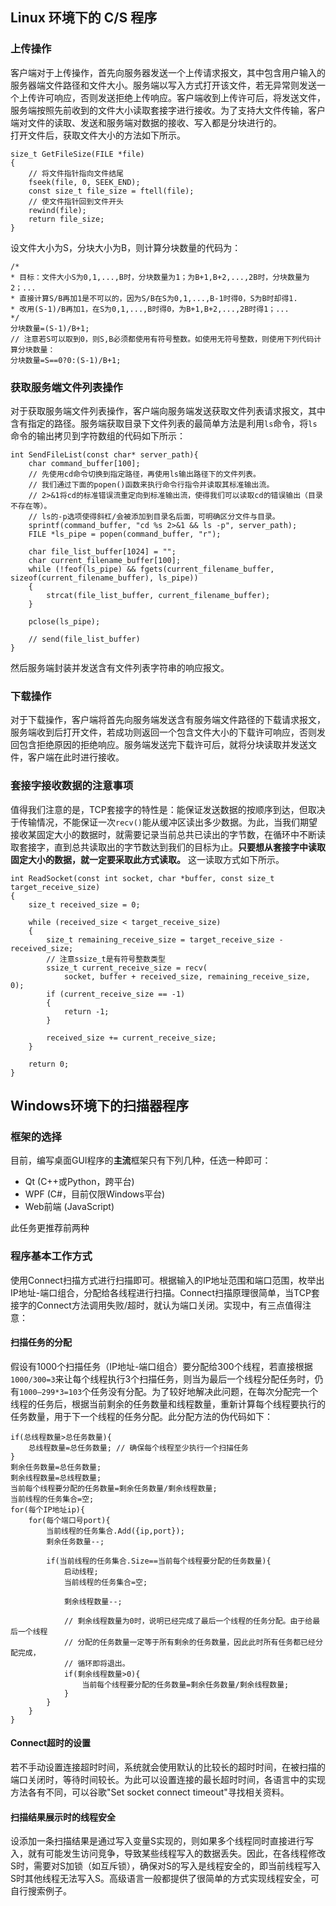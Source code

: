 ## Linux 环境下的 C/S 程序
### 上传操作
客户端对于上传操作，首先向服务器发送一个上传请求报文，其中包含用户输入的服务器端文件路径和文件大小。服务端以写入方式打开该文件，若无异常则发送一个上传许可响应，否则发送拒绝上传响应。客户端收到上传许可后，将发送文件，服务端按照先前收到的文件大小读取套接字进行接收。为了支持大文件传输，客户端对文件的读取、发送和服务端对数据的接收、写入都是分块进行的。  
打开文件后，获取文件大小的方法如下所示。
```
size_t GetFileSize(FILE *file)
{
    // 将文件指针指向文件结尾
    fseek(file, 0, SEEK_END);
    const size_t file_size = ftell(file);
    // 使文件指针回到文件开头
    rewind(file);
    return file_size;
}
```
设文件大小为S，分块大小为B，则计算分块数量的代码为：
```
/*
* 目标：文件大小S为0,1,...,B时，分块数量为1；为B+1,B+2,...,2B时，分块数量为2；...
* 直接计算S/B再加1是不可以的，因为S/B在S为0,1,...,B-1时得0，S为B时却得1.
* 改用(S-1)/B再加1，在S为0,1,...,B时得0，为B+1,B+2,...,2B时得1；...
*/
分块数量=(S-1)/B+1;
// 注意若S可以取到0，则S,B必须都使用有符号整数。如使用无符号整数，则使用下列代码计算分块数量：
分块数量=S==0?0:(S-1)/B+1;
```

### 获取服务端文件列表操作
对于获取服务端文件列表操作，客户端向服务端发送获取文件列表请求报文，其中含有指定的路径。服务端获取目录下文件列表的最简单方法是利用`ls`命令，将`ls`命令的输出拷贝到字符数组的代码如下所示：
```
int SendFileList(const char* server_path){
    char command_buffer[100];
    // 先使用cd命令切换到指定路径，再使用ls输出路径下的文件列表。
    // 我们通过下面的popen()函数来执行命令行指令并读取其标准输出流。
    // 2>&1将cd的标准错误流重定向到标准输出流，使得我们可以读取cd的错误输出（目录不存在等）。
    // ls的-p选项使得斜杠/会被添加到目录名后面，可明确区分文件与目录。
    sprintf(command_buffer, "cd %s 2>&1 && ls -p", server_path);
    FILE *ls_pipe = popen(command_buffer, "r");

    char file_list_buffer[1024] = "";
    char current_filename_buffer[100];
    while (!feof(ls_pipe) && fgets(current_filename_buffer, sizeof(current_filename_buffer), ls_pipe))
    {
        strcat(file_list_buffer, current_filename_buffer);
    }

    pclose(ls_pipe);

    // send(file_list_buffer)
}
```
然后服务端封装并发送含有文件列表字符串的响应报文。

### 下载操作
对于下载操作，客户端将首先向服务端发送含有服务端文件路径的下载请求报文，服务端收到后打开文件，若成功则返回一个包含文件大小的下载许可响应，否则发回包含拒绝原因的拒绝响应。服务端发送完下载许可后，就将分块读取并发送文件，客户端在此时进行接收。  

### 套接字接收数据的注意事项
值得我们注意的是，TCP套接字的特性是：能保证发送数据的按顺序到达，但取决于传输情况，不能保证一次`recv()`能从缓冲区读出多少数据。为此，当我们期望接收某固定大小的数据时，就需要记录当前总共已读出的字节数，在循环中不断读取套接字，直到总共读取出的字节数达到我们的目标为止。**只要想从套接字中读取固定大小的数据，就一定要采取此方式读取。** 这一读取方式如下所示。
```
int ReadSocket(const int socket, char *buffer, const size_t target_receive_size)
{
    size_t received_size = 0;

    while (received_size < target_receive_size)
    {
        size_t remaining_receive_size = target_receive_size - received_size;
        // 注意ssize_t是有符号整数类型
        ssize_t current_receive_size = recv(
            socket, buffer + received_size, remaining_receive_size, 0);
        if (current_receive_size == -1)
        {
            return -1;
        }

        received_size += current_receive_size;
    }

    return 0;
}
```

## Windows环境下的扫描器程序
### 框架的选择
目前，编写桌面GUI程序的**主流**框架只有下列几种，任选一种即可：
- Qt (C++或Python，跨平台)
- WPF (C#，目前仅限Windows平台)
- Web前端 (JavaScript)

此任务更推荐前两种
### 程序基本工作方式
使用Connect扫描方式进行扫描即可。根据输入的IP地址范围和端口范围，枚举出IP地址-端口组合，分配给各线程进行扫描。Connect扫描原理很简单，当TCP套接字的Connect方法调用失败/超时，就认为端口关闭。实现中，有三点值得注意：
#### 扫描任务的分配
假设有1000个扫描任务（IP地址-端口组合）要分配给300个线程，若直接根据`1000/300=3`来让每个线程执行3个扫描任务，则当为最后一个线程分配任务时，仍有`1000—299*3=103`个任务没有分配。为了较好地解决此问题，在每次分配完一个线程的任务后，根据当前剩余的任务数量和线程数量，重新计算每个线程要执行的任务数量，用于下一个线程的任务分配。此分配方法的伪代码如下：
```
if(总线程数量>总任务数量){
    总线程数量=总任务数量; // 确保每个线程至少执行一个扫描任务
}
剩余任务数量=总任务数量;
剩余线程数量=总线程数量;
当前每个线程要分配的任务数量=剩余任务数量/剩余线程数量;
当前线程的任务集合=空;
for(每个IP地址ip){
    for(每个端口号port){
        当前线程的任务集合.Add({ip,port});
        剩余任务数量--;
        
        if(当前线程的任务集合.Size==当前每个线程要分配的任务数量){
            启动线程;
            当前线程的任务集合=空;
            
            剩余线程数量--;
            
            // 剩余线程数量为0时，说明已经完成了最后一个线程的任务分配。由于给最后一个线程
            // 分配的任务数量一定等于所有剩余的任务数量，因此此时所有任务都已经分配完成，
            // 循环即将退出。
            if(剩余线程数量>0){
                当前每个线程要分配的任务数量=剩余任务数量/剩余线程数量;
            }
        }
    }
}
```
#### Connect超时的设置
若不手动设置连接超时时间，系统就会使用默认的比较长的超时时间，在被扫描的端口关闭时，等待时间较长。为此可以设置连接的最长超时时间，各语言中的实现方法各有不同，可以谷歌"Set socket connect timeout"寻找相关资料。

#### 扫描结果展示时的线程安全
设添加一条扫描结果是通过写入变量S实现的，则如果多个线程同时直接进行写入，就有可能发生访问竞争，导致某些线程写入的数据丢失。因此，在各线程修改S时，需要对S加锁（如互斥锁），确保对S的写入是线程安全的，即当前线程写入S时其他线程无法写入S。高级语言一般都提供了很简单的方式实现线程安全，可自行搜索例子。